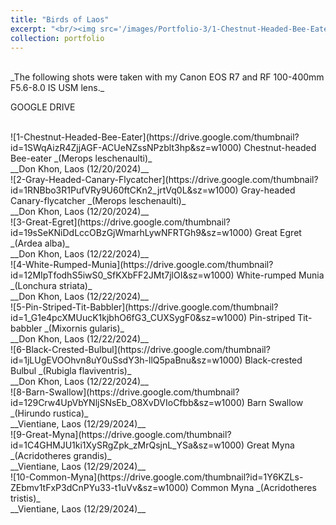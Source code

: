```yaml
---
title: "Birds of Laos"
excerpt: "<br/><img src='/images/Portfolio-3/1-Chestnut-Headed-Bee-Eater.jpeg'>"
collection: portfolio
---
```


<br/>
_The following shots were taken with my Canon EOS R7 and RF 100-400mm F5.6-8.0 IS USM lens._

GOOGLE DRIVE

<br/>
![1-Chestnut-Headed-Bee-Eater](https://drive.google.com/thumbnail?id=1SWqAizR4ZjjAGF-ACUeNZssNPzblt3hp&sz=w1000)
Chestnut-headed Bee-eater _(Merops leschenaulti)_ <br/> __Don Khon, Laos (12/20/2024)__

<br/>
![2-Gray-Headed-Canary-Flycatcher](https://drive.google.com/thumbnail?id=1RNBbo3R1PufVRy9U60ftCKn2_jrtVq0L&sz=w1000)
Gray-headed Canary-flycatcher _(Merops leschenaulti)_ <br/> __Don Khon, Laos (12/20/2024)__

<br/>
![3-Great-Egret](https://drive.google.com/thumbnail?id=19sSeKNiDdLccOBzGjWmarhLywNFRTGh9&sz=w1000)
Great Egret _(Ardea alba)_ <br/> __Don Khon, Laos (12/22/2024)__

<br/>
![4-White-Rumped-Munia](https://drive.google.com/thumbnail?id=12MIpTfodhS5iwS0_SfKXbFF2JMt7jlOI&sz=w1000)
White-rumped Munia _(Lonchura striata)_ <br/> __Don Khon, Laos (12/22/2024)__

<br/>
![5-Pin-Striped-Tit-Babbler](https://drive.google.com/thumbnail?id=1_G1e4pcXMUucK1kjbhO6fG3_CUXSygF0&sz=w1000)
Pin-striped Tit-babbler _(Mixornis gularis)_ <br/> __Don Khon, Laos (12/22/2024)__

<br/>
![6-Black-Crested-Bulbul](https://drive.google.com/thumbnail?id=1jLUgEVOOhvn8uY0uSsdY3h-llQ5paBnu&sz=w1000)
Black-crested Bulbul _(Rubigla flaviventris)_ <br/> __Don Khon, Laos (12/22/2024)__

<br/>
![8-Barn-Swallow](https://drive.google.com/thumbnail?id=129Crw4UpVbYNljSNsEb_O8XvDVIoCfbb&sz=w1000)
Barn Swallow _(Hirundo rustica)_ <br/> __Vientiane, Laos (12/29/2024)__

<br/>
![9-Great-Myna](https://drive.google.com/thumbnail?id=1C4GHMJU1ki1XySRgZpk_zMrQsjnL_YSa&sz=w1000)
Great Myna _(Acridotheres grandis)_ <br/> __Vientiane, Laos (12/29/2024)__

<br/>
![10-Common-Myna](https://drive.google.com/thumbnail?id=1Y6KZLs-ZEbmv1tFxP3dCnPYu33-t1uVv&sz=w1000)
Common Myna _(Acridotheres tristis)_ <br/> __Vientiane, Laos (12/29/2024)__


